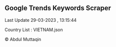 

## Google Trends Keywords Scraper 
 
Last Update 29-03-2023 , 13:15:44

Country List :
VIETNAM.json



© Abdul Muttaqin 
